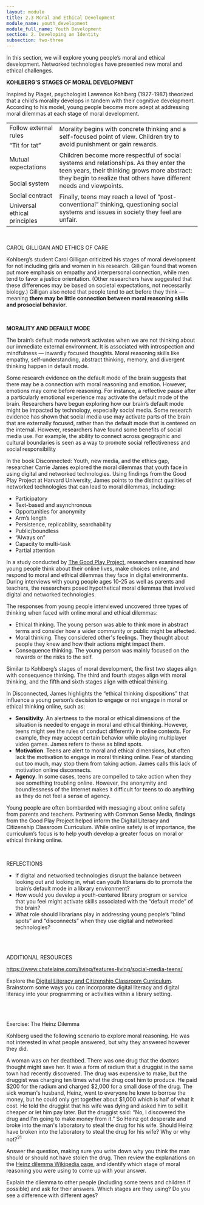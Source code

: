 ```yaml
---
layout: module
title: 2.3 Moral and Ethical Development
module_name: youth_development
module_full_name: Youth Development
section: 2. Developing an Identity
subsection: two-three
---
```


In this section, we will explore young people’s moral and ethical development. Networked technologies have presented new moral and ethical challenges. 

**KOHLBERG’S STAGES OF MORAL DEVELOPMENT** 

Inspired by Piaget, psychologist Lawrence Kohlberg (1927-1987) theorized that a child’s morality develops in tandem with their cognitive development. According to his model, young people become more adept at addressing moral dilemmas at each stage of moral development. 


<table class="basic"> 

  <tr><td>Follow external rules</td><td rowspan ="2">Morality begins with concrete thinking and a self-focused point of view. Children try to avoid punishment or gain rewards.</td></tr> 

  <tr><td>“Tit for tat”</td></tr> 

  <tr><td>Mutual expectations</td><td rowspan ="2">Children become more respectful of social systems and relationships. As they enter the teen years, their thinking grows more abstract: they begin to realize that others have different needs and viewpoints. </td></tr> 

  <tr><td>Social system</td></tr> 

  <tr><td>Social contract</td><td rowspan ="2">Finally, teens may reach a level of “post-conventional” thinking, questioning social systems and issues in society they feel are unfair. </td></tr> 

  <tr><td>Universal ethical principles</td></tr> 

</table>

<br> 

<div class="explanatory">  

  <p><span class="box-title">CAROL GILLIGAN AND ETHICS OF CARE</span></p> 

<p>Kohlberg’s student Carol Gilligan criticized his stages of moral development for not including girls and women in his research. Gilligan found that women put more emphasis on empathy and interpersonal connection, while men tend to favor a justice orientation. (Other researchers have suggested that these differences may be based on societal expectations, not necessarily biology.) Gilligan also noted that people tend to act before they think — meaning <b>there may be little connection between moral reasoning skills and prosocial behavior</b>.</p> 
</div> 
<br>

**MORALITY AND DEFAULT MODE**

The brain’s default mode network activates when we are not thinking about our immediate external environment. It is associated with introspection and mindfulness — inwardly focused thoughts. Moral reasoning skills like empathy, self-understanding, abstract thinking, memory, and divergent thinking happen in default mode.  

Some research evidence on the default mode of the brain suggests that there may be a connection with moral reasoning and emotion. However, emotions may come before reasoning. For instance, a reflective pause after a particularly emotional experience may activate the default mode of the brain. Researchers have begun exploring how our brain’s default mode might be impacted by technology, especially social media. Some research evidence has shown that social media use may activate parts of the brain that are externally focused, rather than the default mode that is centered on the internal. However, researchers have found some benefits of social media use. For example, the ability to connect across geographic and cultural boundaries is seen as a way to promote social reflectiveness and social responsibility 

In the book Disconnected: Youth, new media, and the ethics gap, researcher Carrie James explored the moral dilemmas that youth face in using digital and networked technologies. Using findings from the Good Play Project at Harvard University, James points to the distinct qualities of networked technologies that can lead to moral dilemmas, including: 

- Participatory 
- Text-based and asynchronous 
- Opportunities for anonymity 
- Arm’s length 
- Persistence, replicability, searchability 
- Public/boundless 
- “Always on” 
- Capacity to multi-task 
- Partial attention 

In a study conducted by <a href="http://www.pz.harvard.edu/projects/the-good-play-project">The Good Play Project</a>, researchers examined how young people think about their online lives, make choices online, and respond to moral and ethical dilemmas they face in digital environments. During interviews with young people ages 10-25 as well as parents and teachers, the researchers posed hypothetical moral dilemmas that involved digital and networked technologies.  

The responses from young people interviewed uncovered three types of thinking when faced with online moral and ethical dilemmas: 

- Ethical thinking. The young person was able to think more in abstract terms and consider how a wider community or public might be affected. 
- Moral thinking. They considered other's feelings. They thought about people they knew and how their actions might impact them. 
- Consequence thinking. The young person was mainly focused on the rewards or the risks to the self. 

Similar to Kohlberg’s stages of moral development, the first two stages align with consequence thinking. The third and fourth stages align with moral thinking, and the fifth and sixth stages align with ethical thinking. 

In Disconnected, James highlights the “ethical thinking dispositions” that influence a young person’s decision to engage or not engage in moral or ethical thinking online, such as: 

- **Sensitivity**. An alertness to the moral or ethical dimensions of the situation is needed to engage in moral and ethical thinking. However, teens might see the rules of conduct differently in online contexts. For example, they may accept certain behavior while playing multiplayer video games. James refers to these as blind spots. 
- **Motivation**. Teens are alert to moral and ethical dimensions, but often lack the motivation to engage in moral thinking online. Fear of standing out too much, may stop them from taking action. James calls this lack of motivation online disconnects. 
- **Agency**. In some cases, teens are compelled to take action when they see something troubling online. However, the anonymity and boundlessness of the Internet makes it difficult for teens to do anything as they do not feel a sense of agency. 

Young people are often bombarded with messaging about online safety from parents and teachers. Partnering with Common Sense Media, findings from the Good Play Project helped inform the Digital Literacy and Citizenship Classroom Curriculum. While online safety is of importance, the curriculum’s focus is to help youth develop a greater focus on moral or ethical thinking online. 

<br>
<div class="reflection"> 

  <p><span class="box-title">REFLECTIONS</span></p> 
  <ul>
  <li>If digital and networked technologies disrupt the balance between looking out and looking in, what can youth librarians do to promote the brain’s default mode in a library environment?</li>

  <li>How would you develop a youth-centered library program or service that you feel might activate skills associated with the “default mode” of the brain?</li> 

  <li>What role should librarians play in addressing young people’s “blind spots” and “disconnects” when they use digital and networked technologies?</li>
  </ul>
</div>
<br>

<br> 

<div class="explanatory">  

  <p><span class="box-title">ADDITIONAL RESOURCES</span></p> 

<p><a href="https://www.chatelaine.com/living/features-living/social-media-teens/">https://www.chatelaine.com/living/features-living/social-media-teens/</a> <br>

Explore the <a href="https://www.commonsense.org/education/digital-citizenship">Digital Literacy and Citizenship Classroom Curriculum</a>. Brainstorm some ways you can incorporate digital literacy and digital literacy into your programming or activities within a library setting. </p> 
</div> 
<br>

<br>
<div class="reflection"> 

  <p><span class="box-title">Exercise: The Heinz Dilemma</span></p> 
  <p>
  Kohlberg used the following scenario to explore moral reasoning. He was not interested in what people answered, but why they answered however they did.<br>

A woman was on her deathbed. There was one drug that the doctors thought might save her. It was a form of radium that a druggist in the same town had recently discovered. The drug was expensive to make, but the druggist was charging ten times what the drug cost him to produce. He paid $200 for the radium and charged $2,000 for a small dose of the drug. The sick woman's husband, Heinz, went to everyone he knew to borrow the money, but he could only get together about $1,000 which is half of what it cost. He told the druggist that his wife was dying and asked him to sell it cheaper or let him pay later. But the druggist said: “No, I discovered the drug and I'm going to make money from it.” So Heinz got desperate and broke into the man's laboratory to steal the drug for his wife. Should Heinz have broken into the laboratory to steal the drug for his wife? Why or why not?<sup>21</sup> <br>

Answer the question, making sure you write down why you think the man should or should not have stolen the drug. Then review the explanations on the <a href="https://en.wikipedia.org/wiki/Heinz_dilemma">Heinz dilemma Wikipedia page</a>, and identify which stage of moral reasoning you were using to come up with your answer.<br>

Explain the dilemma to other people (including some teens and children if possible) and ask for their answers. Which stages are they using? Do you see a difference with different ages?<br>
  </p>
</div>
